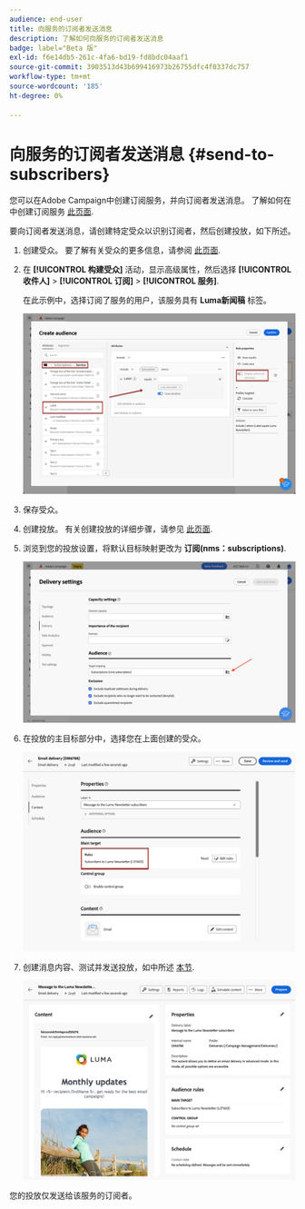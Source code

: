 ```yaml
---
audience: end-user
title: 向服务的订阅者发送消息
description: 了解如何向服务的订阅者发送消息
badge: label="Beta 版"
exl-id: f6e14db5-261c-4fa6-bd19-fd8bdc04aaf1
source-git-commit: 3903513d43b699416973b26755dfc4f0337dc757
workflow-type: tm+mt
source-wordcount: '185'
ht-degree: 0%

---
```


# 向服务的订阅者发送消息 {#send-to-subscribers}

您可以在Adobe Campaign中创建订阅服务，并向订阅者发送消息。 了解如何在中创建订阅服务 [此页面](../audience//manage-services.md#create-service).

要向订阅者发送消息，请创建特定受众以识别订阅者，然后创建投放，如下所述。

1. 创建受众。 要了解有关受众的更多信息，请参阅 [此页面](../audience/create-audience.md).

1. 在 **[!UICONTROL 构建受众]** 活动，显示高级属性，然后选择 **[!UICONTROL 收件人]** > **[!UICONTROL 订阅]** > **[!UICONTROL 服务]**.

   在此示例中，选择订阅了服务的用户，该服务具有 **Luma新闻稿** 标签。

   ![](assets/service-audience-subscribers.png)

1. 保存受众。
1. 创建投放。 有关创建投放的详细步骤，请参见 [此页面](../msg/gs-messages.md#create-delivery).
1. 浏览到您的投放设置，将默认目标映射更改为 **订阅(nms：subscriptions)**.

   ![](assets/service-delivery-change-mapping.png)

1. 在投放的主目标部分中，选择您在上面创建的受众。

   ![](assets/service-delivery-targeting-subscribers.png)

1. 创建消息内容、测试并发送投放，如中所述 [本节](../preview-test/preview-test.md).

   ![](assets/service-delivery-ready.png)

您的投放仅发送给该服务的订阅者。

